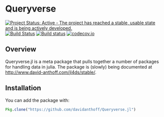 # Queryverse

[![Project Status: Active - The project has reached a stable, usable state and is being actively developed.](http://www.repostatus.org/badges/latest/active.svg)](http://www.repostatus.org/#active)
[![Build Status](https://travis-ci.org/davidanthoff/Queryverse.jl.svg?branch=master)](https://travis-ci.org/davidanthoff/Queryverse.jl)
[![Build status](https://ci.appveyor.com/api/projects/status/361dkbo37skv3s8f/branch/master?svg=true)](https://ci.appveyor.com/project/davidanthoff/queryverse-jl/branch/master)
[![codecov.io](http://codecov.io/github/davidanthoff/Queryverse.jl/coverage.svg?branch=master)](http://codecov.io/github/davidanthoff/Queryverse.jl?branch=master)

## Overview

Queryverse.jl is a meta package that pulls together a number of packages
for handling data in julia. The package is (slowly) being documented at
http://www.david-anthoff.com/jl4ds/stable/.

## Installation

You can add the package with:
````julia
Pkg.clone("https://github.com/davidanthoff/Queryverse.jl")
````
